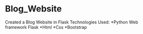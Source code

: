 # Blog_Website
Created a Blog Website in Flask
Technologies Used:
*Python Web framework Flask
*Html
*Css
*Bootstrap